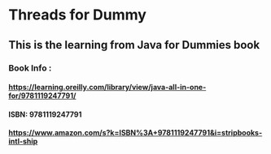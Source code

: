 # Threads for Dummy
## This is the learning from Java for Dummies book
### Book Info : 
#### https://learning.oreilly.com/library/view/java-all-in-one-for/9781119247791/
#### ISBN: 9781119247791
#### https://www.amazon.com/s?k=ISBN%3A+9781119247791&i=stripbooks-intl-ship
